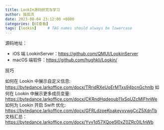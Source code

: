 ```yaml
---
title: LookIn源码研究与学习
author: 独孤流
date: 2023-08-04 23:12:00 +0800
categories: [UI查看]
tags: [lookin]     # TAG names should always be lowercase
---
```


源码地址：
- iOS 端 LookinServer：https://github.com/QMUI/LookinServer
- macOS 端软件：https://github.com/hughkli/Lookin/

技巧
  
如何在 Lookin 中展示自定义信息: https://bytedance.larkoffice.com/docx/TRridRXeUoErMTxs94bcnGchnlb
如何在 Lookin 中展示更多成员变量: https://bytedance.larkoffice.com/docx/CKRndHqdeoub11xSqUZcMlFhnWe
如何为 Lookin 开启 Swift 优化: https://bytedance.larkoffice.com/docx/GFRLdzpeKoakeyxvwgCcZ5XdnTb
文档汇总：https://bytedance.larkoffice.com/docx/Yvv1d57XQoe5l0xZ0ZRc0ILfnWb

